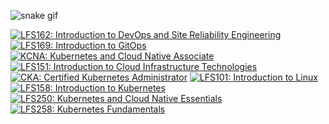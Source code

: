 ![snake gif](https://raw.githubusercontent.com/bonobix/bonobix/refs/heads/output/github-contribution-grid-snake.svg)

<!-- badges-start -->
[![LFS162: Introduction to DevOps and Site Reliability Engineering](https://images.credly.com/images/2397c05c-eb0e-4b08-be97-9e8261d43125/blob)](https://www.credly.com/badges/ac205c80-c880-4703-a11a-644755ed6a01)
[![LFS169: Introduction to GitOps](https://images.credly.com/images/032a65da-a036-4d05-ad80-8fc1274363ab/blob)](https://www.credly.com/badges/fad3249a-05ed-4b72-a67d-82715a48eb49)
[![KCNA: Kubernetes and Cloud Native Associate](https://images.credly.com/images/f28f1d88-428a-47f6-95b5-7da1dd6c1000/KCNA_badge.png)](https://www.credly.com/badges/8ae3f72e-897b-45f8-8c16-a4deaf87d92f)
[![LFS151: Introduction to Cloud Infrastructure Technologies](https://images.credly.com/images/c52b0e6e-e171-41c2-a459-b8e618ea1e72/blob)](https://www.credly.com/badges/97024987-a8d5-4b43-bc91-5f560564c84c)
[![CKA: Certified Kubernetes Administrator](https://images.credly.com/images/8b8ed108-e77d-4396-ac59-2504583b9d54/cka_from_cncfsite__281_29.png)](https://www.credly.com/badges/355fff1a-76ff-4614-8e77-a88a4d1ff3d4)
[![LFS101: Introduction to Linux](https://images.credly.com/images/97a95d07-04c3-4afb-952a-6bcf46ddb87e/blob)](https://www.credly.com/badges/075a4e78-38fe-4c85-9aca-865f0574147b)
[![LFS158: Introduction to Kubernetes](https://images.credly.com/images/4b5a8636-c554-482d-bbdc-7925fb3624c3/blob)](https://www.credly.com/badges/72f966d9-874a-4b90-9355-32723ae21e43)
[![LFS250: Kubernetes and Cloud Native Essentials](https://images.credly.com/images/7404ca0d-98e1-48b6-a2a3-de8d7dcd85b5/blob)](https://www.credly.com/badges/f93be6b1-8a7c-4fbd-a966-e93c9dfaae6f)
[![LFS258: Kubernetes Fundamentals](https://images.credly.com/images/123746a7-fbbe-4fdd-9c0c-f0254e53292a/blob)](https://www.credly.com/badges/2a4e593a-7a4d-4fad-80fb-e5cd1be8abbb)
<!-- badges-end -->
